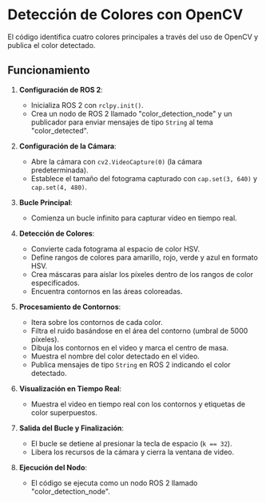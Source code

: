 # Detección de Colores con OpenCV
El código identifica cuatro colores principales a través del uso de OpenCV y publica el color detectado.

## Funcionamiento

1. **Configuración de ROS 2**:
   - Inicializa ROS 2 con `rclpy.init()`.
   - Crea un nodo de ROS 2 llamado "color_detection_node" y un publicador para enviar mensajes de tipo `String` al tema "color_detected".

2. **Configuración de la Cámara**:
   - Abre la cámara con `cv2.VideoCapture(0)` (la cámara predeterminada).
   - Establece el tamaño del fotograma capturado con `cap.set(3, 640)` y `cap.set(4, 480)`.

3. **Bucle Principal**:
   - Comienza un bucle infinito para capturar video en tiempo real.

4. **Detección de Colores**:
   - Convierte cada fotograma al espacio de color HSV.
   - Define rangos de colores para amarillo, rojo, verde y azul en formato HSV.
   - Crea máscaras para aislar los píxeles dentro de los rangos de color especificados.
   - Encuentra contornos en las áreas coloreadas.

5. **Procesamiento de Contornos**:
   - Itera sobre los contornos de cada color.
   - Filtra el ruido basándose en el área del contorno (umbral de 5000 píxeles).
   - Dibuja los contornos en el video y marca el centro de masa.
   - Muestra el nombre del color detectado en el video.
   - Publica mensajes de tipo `String` en ROS 2 indicando el color detectado.

6. **Visualización en Tiempo Real**:
   - Muestra el video en tiempo real con los contornos y etiquetas de color superpuestos.

7. **Salida del Bucle y Finalización**:
   - El bucle se detiene al presionar la tecla de espacio (`k == 32`).
   - Libera los recursos de la cámara y cierra la ventana de video.

8. **Ejecución del Nodo**:
   - El código se ejecuta como un nodo ROS 2 llamado "color_detection_node". 
